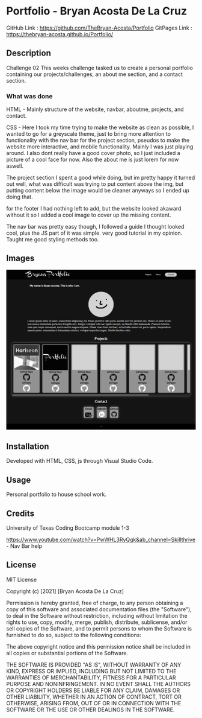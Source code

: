 # Portfolio - Bryan Acosta De La Cruz
GitHub Link : https://github.com/TheBryan-Acosta/Portfolio
GitPages Link : https://thebryan-acosta.github.io/Portfolio/
## Description
Challenge 02  This weeks challenge tasked us to create a personal portfolio containing our projects/challenges, an about me section, and a contact section.
### What was done
HTML - Mainly structure of the website, navbar, aboutme, projects, and contact.

CSS - Here I took my time trying to make the website as clean as possible, I wanted to go for a greyscale theme, just to bring more attention to functionality
with the nav bar for the project section, pseudos to make the website more interactive, and mobile functionality. Mainly I was just playing around. I also dont really
have a good cover photo, so I just included a picture of a cool face for now. Also the about me is just lorem for now aswell.

The project section I spent a good while doing, but im pretty happy it turned out well, what was difficult was trying to put content above the img, but
putting content below the image would be cleaner anyways so I ended up doing that.
 
for the footer I had nothing left to add, but the website looked akaward without it so I added a cool image to cover up the missing content.

The nav bar was pretty easy though, I followed a guide I thought looked cool, plus the JS part of it was simple. very good tutorial in my opinion.
Taught me good styling methods too.

## Images
![PortfolioWeb](assets/Images/portfoliodone.png?raw=true "portfolio")
## Installation
Developed with HTML, CSS, js through Visual Studio Code.

## Usage
Personal portfolio to house school work.


## Credits
University of Texas Coding Bootcamp module 1-3

https://www.youtube.com/watch?v=PwWHL3RyQgk&ab_channel=Skillthrive - Nav Bar help

## License

MIT License

Copyright (c) [2021] [Bryan Acosta De La Cruz]

Permission is hereby granted, free of charge, to any person obtaining a copy
of this software and associated documentation files (the "Software"), to deal
in the Software without restriction, including without limitation the rights
to use, copy, modify, merge, publish, distribute, sublicense, and/or sell
copies of the Software, and to permit persons to whom the Software is
furnished to do so, subject to the following conditions:

The above copyright notice and this permission notice shall be included in all
copies or substantial portions of the Software.

THE SOFTWARE IS PROVIDED "AS IS", WITHOUT WARRANTY OF ANY KIND, EXPRESS OR
IMPLIED, INCLUDING BUT NOT LIMITED TO THE WARRANTIES OF MERCHANTABILITY,
FITNESS FOR A PARTICULAR PURPOSE AND NONINFRINGEMENT. IN NO EVENT SHALL THE
AUTHORS OR COPYRIGHT HOLDERS BE LIABLE FOR ANY CLAIM, DAMAGES OR OTHER
LIABILITY, WHETHER IN AN ACTION OF CONTRACT, TORT OR OTHERWISE, ARISING FROM,
OUT OF OR IN CONNECTION WITH THE SOFTWARE OR THE USE OR OTHER DEALINGS IN THE
SOFTWARE.